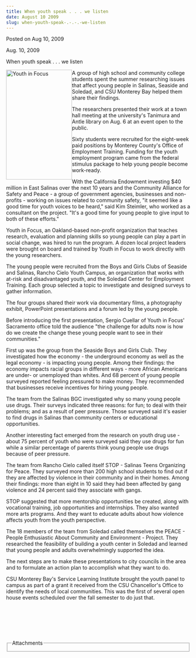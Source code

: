 ```yaml
---
title: When youth speak . . . we listen
date: August 10 2009
slug: when-youth-speak-.-.-.-we-listen
---
```





<span class="date">Posted on Aug 10, 2009    </span>
<p>Aug. 10, 2009</p>
When youth speak . . . we listen
<p><img alt="Youth in Focus" height="300" src="http://news.csumb.edu/sites/default/files/65/igx_migrate/images/youthinfocus.jpg" style="float:left" width="180">A group of high school and
community college students spent the summer researching issues that
affect young people in Salinas, Seaside and Soledad, and CSU
Monterey Bay helped them share their findings.</img></p>
<p>The researchers presented their work at a town hall meeting at
the university&apos;s Tanimura and Antle library on Aug. 6 at an event
open to the public.</p>
<p>Sixty students were recruited for the eight-week paid positions
by Monterey County&apos;s Office of Employment Training. Funding for the
youth employment program came from the federal stimulus package to
help young people become work-ready.</p>
<p>With the California Endowment investing $40 million in East
Salinas over the next 10 years and the Community Alliance for
Safety and Peace - a group of government agencies, businesses and
non-profits - working on issues related to community safety, &quot;it
seemed like a good time for youth voices to be heard,&quot; said Kim
Steimler, who worked as a consultant on the project. &quot;It&apos;s a good
time for young people to give input to both of these efforts.&quot;</p>
<p>Youth in Focus, an Oakland-based non-profit organization that
teaches research, evaluation and planning skills so young people
can play a part in social change, was hired to run the program. A
dozen local project leaders were brought on board and trained by
Youth in Focus to work directly with the young researchers.</p>
<p>The young people were recruited from the Boys and Girls Clubs of
Seaside and Salinas, Rancho Cielo Youth Campus, an organization
that works with at-risk and disadvantaged youth, and the Soledad
Center for Employment Training. Each group selected a topic to
investigate and designed surveys to gather information.</p>
<p>The four groups shared their work via documentary films, a
photography exhibit, PowerPoint presentations and a forum led by
the young people.</p>
<p>Before introducing the first presentation, Sergio Cuellar of
Youth in Focus&apos; Sacramento office told the audience &quot;the challenge
for adults now is how do we create the change these young people
want to see in their communities.&quot;</p>
<p>First up was the group from the Seaside Boys and Girls Club.
They investigated how the economy - the underground economy as well
as the legal economy - is impacting young people. Among their
findings: the economy impacts racial groups in different ways -
more African Americans are under- or unemployed than whites. And 68
percent of young people surveyed reported feeling pressured to make
money. They recommended that businesses receive incentives for
hiring young people.</p>
<p>The team from the Salinas BGC investigated why so many young
people use drugs. Their surveys indicated three reasons: for fun;
to deal with their problems; and as a result of peer pressure.
Those surveyed said it&apos;s easier to find drugs in Salinas than
community centers or educational opportunities.</p>
<p>Another interesting fact emerged from the research on youth drug
use - about 75 percent of youth who were surveyed said they use
drugs for fun while a similar percentage of parents think young
people use drugs because of peer pressure.</p>
<p>The team from Rancho Cielo called itself STOP - Salinas Teens
Organizing for Peace. They surveyed more than 200 high school
students to find out if they are affected by violence in their
community and in their homes. Among their findings: more than eight
in 10 said they had been affected by gang violence and 24 percent
said they associate with gangs.</p>
<p>STOP suggested that more mentorship opportunities be created,
along with vocational training, job opportunities and internships.
They also wanted more arts programs. And they want to educate
adults about how violence affects youth from the youth
perspective.</p>
<p>The 18 members of the team from Soledad called themselves the
PEACE - People Enthusiastic About Community and Environment -
Project. They researched the feasibility of building a youth center
in Soledad and learned that young people and adults overwhelmingly
supported the idea.</p>
<p>The next steps are to make these presentations to city councils
in the area and to formulate an action plan to accomplish what they
want to do.</p>
<p>CSU Monterey Bay&apos;s Service Learning Institute brought the youth
panel to campus as part of a grant it received from the CSU
Chancellor&apos;s Office to identify the needs of local communities.
This was the first of several open house events scheduled over the
fall semester to do just that.</p>
<p>&#xA0;</p>
<p>&#xA0;</p>
<p>&#xA0;</p>
<fieldset class="fieldgroup group-attachments">
<legend>Attachments</legend>
<div class="field field-type-emvideo field-field-attach-video">
<div class="field-items">
<div class="field-item odd">
<div class="emvideo emvideo-video emvideo-"/>
</div>
</div>
</div>
</fieldset>





